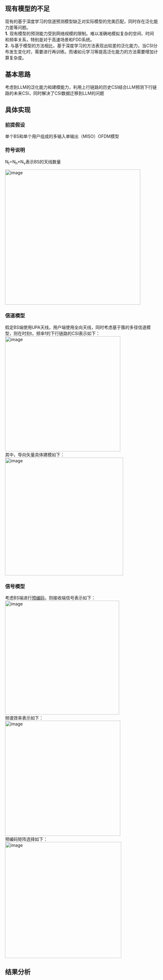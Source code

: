 ## 现有模型的不足  
现有的基于深度学习的信道预测模型缺乏对实际模型的完美匹配，同时存在泛化能力差等问题。  
**1.** 现有模型的预测能力受到网络规模的限制。难以准确地模拟复杂的空间、时间和频率关系，特别是对于高速场景和FDD系统。  
**2.** 与基于模型的方法相比，基于深度学习的方法表现出较差的泛化能力，当CSI分布发生变化时，需要进行再训练。而诸如元学习等提高泛化能力的方法需要增加计算复杂度。
## 基本思路
考虑到LLM的泛化能力和建模能力，利用上行链路的历史CSI结合LLM预测下行链路的未来CSI，同时解决了CSI数据迁移到LLM的问题
## 具体实现
### 前提假设
单个BS和单个用户组成的多输入单输出（MISO）OFDM模型
### 符号说明
N<sub>t</sub>=N<sub>h</sub>×N<sub>v</sub>表示BS的天线数量  

<img width="446" alt="image" src="https://github.com/user-attachments/assets/a09ae541-100b-4548-94d1-4cb8cab72073">

### 信道模型
假定BS端使用UPA天线，用户端使用全向天线，同时考虑基于簇的多径信道模型，则在时刻t，频率f的下行链路的CSI表示如下：  
<img width="380" alt="image" src="https://github.com/user-attachments/assets/ec4e6c5c-4683-4d70-80b8-ac299787a2c7">  
其中，导向矢量具体建模如下：  
<img width="389" alt="image" src="https://github.com/user-attachments/assets/100382cb-492f-40be-8a85-d59f6f3f3196">  
### 信号模型
考虑BS端进行[预编码](https://blog.csdn.net/weixin_43871127/article/details/104593325)，则接收端信号表示如下：  
<img width="376" alt="image" src="https://github.com/user-attachments/assets/789ae755-7941-4e3e-a476-17e9433bc48b">  
频谱效率表示如下：  
<img width="380" alt="image" src="https://github.com/user-attachments/assets/7cad7944-9ae9-4592-aa32-3e72a1ac53eb">  
预编码矩阵选择如下：  
<img width="383" alt="image" src="https://github.com/user-attachments/assets/71ede610-9b25-4257-84fe-cc20f61239c2">
## 结果分析
